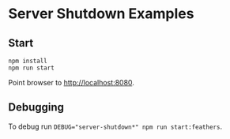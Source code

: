 # Server Shutdown Examples

## Start

```shell
npm install
npm run start
```

Point browser to [http://localhost:8080]().

## Debugging

To debug run `DEBUG="server-shutdown*" npm run start:feathers`.
